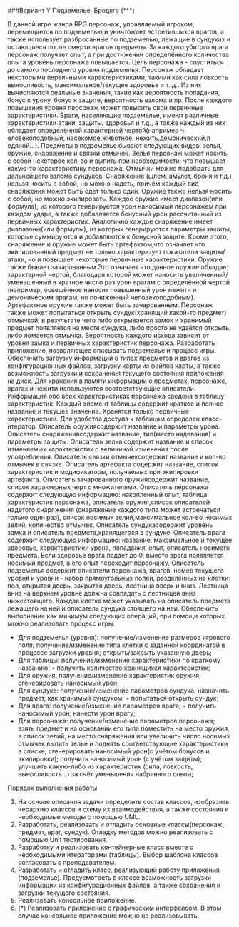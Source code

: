 ###Вариант Y Подземелье. Бродяга (***)

В данной игре жанра RPG персонаж, управляемый игроком, перемещается по подземелью и уничтожает встретившихся врагов, а также использует разбросанные по подземелью, лежащие в сундуках и остающиеся после смерти врагов предметы. За каждого убитого врага персонаж получает опыт, а при достижении определённого количества опыта уровень персонажа повышается. Цель персонажа - спуститься до самого последнего уровня подземелья.
Персонаж обладает некоторыми первичными характеристиками, такими как сила ловкость выносливость, максимальное/текущее здоровье и т. д.. Из них вычисляются реальные значения, такие как вероятность попадания, бонус к урону, бонус к защите, вероятность взлома и пр. После каждого повышения уровня персонаж может повысить свои первичные характеристики.
Враги, населяющие подземелье, имеют различные характеристики атаки, защиты, здоровья и т.д., а также каждый из них обладает определённой характерной чертой(например ч​еловекоподобный,​ насекомое,​​животное​, н​ежить,​​демонический,​л​едяной.​..).
Предметы в подземелье бывают следующих видов: з​елья,​ ​оружие,​ с​наряжение и с​вязки отмычек​. Зелья персонаж может носить с собой некоторое кол-во и выпить при необходимости, что повышает какую-то характеристику персонажа. Отмычки можно подобрать для дальнейшего взлома сундуков. Снаряжение (шлем, амулет, броня и т.д.) нельзя носить с собой, но можно надеть, причём каждый вид снаряжения может быть одет только один. Оружие также нельзя носить с собой, но можно экипировать.
Каждое оружие имеет диапазон(или формула), из которого генерируется урон наносимый персонажем при каждом ударе, а также добавляется бонусный урон рассчитанный из первичных характеристик. Аналогично каждое снаряжение имеет диапазоны(или формулы), из которых генерируются параметры защиты, которые суммируются и добавляются к бонусной защите.
Кроме этого, снаряжение и оружие может быть а​ртефактом,​что означает что экипированный предмет не только характеризует показатели защиты/атаки, но и повышает некоторые первичные характеристики. Оружие также бывает з​ачарованным.​Это означает что данное оружие обладает характерной чертой, благодаря которой может наносить увеличенный/уменьшенный в кратное число раз урон врагам с определённой чертой (например, ​освещённое наносит повышенный урон нежити и демоническим врагам, но пониженный человекоподобным). Артефактное оружие также может быть зачарованным.
Персонаж также может попытаться открыть сундук(хранящий какой-то предмет) отмычкой, в результате чего либо открывается замок и хранимый предмет появляется на месте сундука, либо просто не удаётся открыть, либо ломается отмычка. Вероятность каждого исхода зависит от уровня замка и первичных характеристик персонажа.
Разработать приложение, позволяющее описывать подземелье и процесс игры. Обеспечить загрузку информации о типах предметов и врагов из конфигурационных файлов, загрузку карты из файлов карты, а также возможность загрузки и сохранения текущего состояния приложения на диск. Для хранения в памяти информации о предметах, персонаже, врагах и нежити используются соответствующие описатели.
Информация обо всех характеристиках персонажа сведена в ​таблицу​характеристик. Каждый элемент таблицы содержит краткое и полное название и текущее значение. Хранятся только первичные характеристики. Для удобства доступа к таблицам определен к​ласс-итератор.​
Описатель ​оружия​содержит название и параметры урона.
Описатель с​наряжения​содержит название, тип(место надевания) и параметры защиты. Описатель з​елья содержит название и список изменяемых характеристик с величиной изменения
после употребления.
Описатель с​вязки отмычек​содержит название и кол-во отмычек в связке.
Описатель а​ртефакта содержит название, список характеристик и модификаторы, получаемых
при экипировки артефакта.
Описатель з​ачарованного оружия​содержит название, список характерных черт с множителями.
Описатель ​персонажа содержит следующую информацию: накопленный опыт, ​таблица характеристик персонажа, описатель ​оружия,​список описателей надетого с​наряжения (снаряжение каждого типа может встречаться только один раз), список носимых з​елий,​максимальное кол-во носимых зелий, количество отмычек.
Описатель с​ундука​содержит уровень замка и описатель ​предмета,​хранящегося в сундуке.
Описатель в​рага содержит следующую информацию: название, максимальное и текущее здоровье, характеристики урона, попадания, опыт, описатель носимого предмета. Если здоровье врага падает до 0, вместо врага появляется носимый предмет, а его опыт переходит персонажу.
Описатель ​подземелья содержит описатели персонажа, врагов, номер текущего уровня и у​ровни - набор прямоугольных полей, разделённых на к​летки:​пол, открытая дверь, закрытая дверь, лестница вверх и вниз. Лестница вниз на верхнем уровне должна совпадать с лестницей вниз нижестоящего. Каждая клетка может указывать на ​описатель предмета лежащего на ней и о​писатель сундука стоящего на ней.
Обеспечить выполнение как минимум следующих операций, при помощи которых можно реализовать процесс игры:
- Для подземелья (уровня):
    получение/изменение размеров игрового поля;
    получение/изменение типа клетки с заданной координатой в процессе загрузки уровня;
    открыть/закрыть указанную дверь;
- Для таблицы:
    получение/изменение характеристики по краткому названию; ◦ получить количество хранящихся характеристик;
- Для оружия:
    получение/изменение характеристик оружия;
    сгенерировать наносимый урон;
- Для сундука:
    получение/изменение параметров сундука;
    назначить предмет, как хранимый сундуком; ◦ попытаться открыть сундук;
- Для врага:
    получение/изменение параметров врага; ◦ получить наносимый урон;
    нанести урон врагу;
- Для персонажа:
    получение/изменение параметров персонажа;
    взять предмет и на основании его типа поместить на место оружия, в список зелий, на место снаряжения или увеличить число носимых отмычек
    выпить зелье и поднять соответствующие характеристики в списке;
    сгенерировать наносимый урон(с учётом бонусов и экипировки);
    получить наносимый урон (с учётом защиты);
    улучшить какую-либо из характеристик (сила, ловкость, выносливость...) за счёт уменьшения набранного опыта;
    
Порядок выполнения работы
1. На основе описания задачи определить состав классов, изобразить иерархию классов и схему их взаимодействия, а также состояния и необходимые методы с помощью UML.
2. Разработать, реализовать и отладить основные классы(персонаж, предмет, враг, сундук). Отладку методов можно реализовать с помощью Unit тестирования.
3. Разработку и реализовать контейнерные класс вместе с необходимыми итераторами (таблицы). Выбор шаблона классов согласовать с преподавателем.
4. Разработать и отладить класс, реализующий работу приложения (подземелье). Предусмотреть в классе возможность загрузки информации из конфигурационных файлов, а также сохранения и загрузки текущего состояния.
5. Реализовать консольное приложение.
6. (*) Реализовать приложение с графическим интерфейсом. В этом случае консольное приложение можно не реализовывать.
